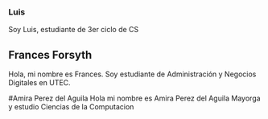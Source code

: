 ### Luis
Soy Luis, estudiante de 3er ciclo de CS

## Frances Forsyth
Hola, mi nombre es Frances.
Soy estudiante de Administración y
Negocios Digitales  en UTEC.

#Amira Perez del Aguila
Hola mi nombre es Amira Perez del Aguila Mayorga y estudio Ciencias de la Computacion

